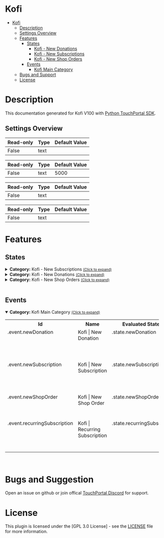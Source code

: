 
# Kofi
- [Kofi](#Kofi)
  - [Description](#description) 
  - [Settings Overview](#Settings-Overview)
  - [Features](#Features)
    - [States](#states)
        - [Kofi - New Donations](#gitago.kofi.donationstates)
        - [Kofi - New Subscriptions](#gitago.kofi.subscriptionstates)
        - [Kofi - New Shop Orders](#gitago.kofi.shopstates)
    - [Events](#events)
        - [Kofi Main Category](#gitago.kofi.mainevents)
  - [Bugs and Support](#bugs-and-suggestion)
  - [License](#license)
  
# Description

This documentation generated for Kofi V100 with [Python TouchPortal SDK](https://github.com/KillerBOSS2019/TouchPortal-API).

## Settings Overview
| Read-only | Type | Default Value |
| --- | --- | --- |
| False | text |  |

| Read-only | Type | Default Value |
| --- | --- | --- |
| False | text | 5000 |

| Read-only | Type | Default Value |
| --- | --- | --- |
| False | text |  |

| Read-only | Type | Default Value |
| --- | --- | --- |
| False | text |  |


# Features

## States
<details id='gitago.kofi.subscriptionstates'><summary><b>Category:</b> Kofi - New Subscriptions <small><ins>(Click to expand)</ins></small></summary>


| Id | Description | DefaultValue | parentGroup |
| --- | --- | --- | --- |
| .subscription.is_first_subscription_payment | Is this the first subscription payment |  |   |
| .subscription.timestamp | Timestamp of the Subscription Payment |  |   |
| .subscription.is_public | Is the Subscription Payment Public |  |   |
| .subscription.from_name | Name of the Subscriber |  |   |
| .subscription.message | Message from the Subscriber |  |   |
| .subscription.amount | Amount of the Subscription Payment |  |   |
| .subscription.currency_type | Currency Type of the Subscription Payment |  |   |
| .subscription.tier_name | Name of the Subscription Tier |  |   |
| .state.newSubscription | New Subscription Event |  |   |
| .state.recurringSubscription | Recurring Subscription Event |  |   |
</details>

<details id='gitago.kofi.donationstates'><summary><b>Category:</b> Kofi - New Donations <small><ins>(Click to expand)</ins></small></summary>


| Id | Description | DefaultValue | parentGroup |
| --- | --- | --- | --- |
| .donation.name | Name of the Donor |  |   |
| .donation.message | Message from the Donor |  |   |
| .donation.amount | Amount Donated |  |   |
| .donation.timestamp | Timestamp of the Donation |  |   |
| .donation.is_public | Is the Donation Public |  |   |
| .donation.currency | Currency Type of the Donation |  |   |
| .state.newDonation | New Donation Event |  |   |
</details>

<details id='gitago.kofi.shopstates'><summary><b>Category:</b> Kofi - New Shop Orders <small><ins>(Click to expand)</ins></small></summary>


| Id | Description | DefaultValue | parentGroup |
| --- | --- | --- | --- |
| .shop.timestamp | Timestamp of the Shop Order |  |   |
| .shop.is_public | Is the Shop Order Public |  |   |
| .shop.city | City of the Shop Order |  |   |
| .shop.state | State of the Shop Order |  |   |
| .shop.country | Country of the Shop Order |  |   |
| .shop.country_code | Country Code of the Shop Order |  |   |
| .shop.shop_item_1 | Shop Item 1 Details |  |   |
| .shop.shop_item_2 | Shop Item 2 Details |  |   |
| .shop.shop_item_3 | Shop Item 3 Details |  |   |
| .shop.shop_item_4 | Shop Item 4 Details |  |   |
| .shop.shop_item_5 | Shop Item 5 Details |  |   |
| .shop.shop_item_6 | Shop Item 6 Details |  |   |
| .shop.total_items | Total Items Ordered |  |   |
| .shop.amount | Total Amount of the Shop Order |  |   |
| .state.newShopOrder | New Shop Order Event |  |   |
</details>

<br>

## Events

<td></tr>
<td></tr>
<td></tr>
<td></tr>
<details open id='gitago.kofi.mainevents'><summary><b>Category: </b>Kofi Main Category <small><ins>(Click to expand)</ins></small></summary>

<table>
<tr valign='buttom'><th>Id</th><th>Name</th><th nowrap>Evaluated State Id</th><th>Format</th><th>Type</th><th>Choice(s)</th></tr>
<tr valign='top'><td>.event.newDonation</td><td>Kofi | New Donation</td><td>.state.newDonation</td><td>When receiving a new donation $val</td><td>choice</td><td><ul><li>True</li></ul></td><tr valign='top'><td>.event.newSubscription</td><td>Kofi | New Subscription</td><td>.state.newSubscription</td><td>When receiving a new subscription $val</td><td>choice</td><td><ul><li>True</li></ul></td><tr valign='top'><td>.event.newShopOrder</td><td>Kofi | New Shop Order</td><td>.state.newShopOrder</td><td>When receiving a new shop order $val</td><td>choice</td><td><ul><li>True</li></ul></td><tr valign='top'><td>.event.recurringSubscription</td><td>Kofi | Recurring Subscription</td><td>.state.recurringSubscription</td><td>When receiving a recurring subscription $val</td><td>choice</td><td><ul><li>True</li></ul></td></table></details>
<br>

# Bugs and Suggestion
Open an issue on github or join offical [TouchPortal Discord](https://discord.gg/MgxQb8r) for support.


# License
This plugin is licensed under the [GPL 3.0 License] - see the [LICENSE](LICENSE) file for more information.

